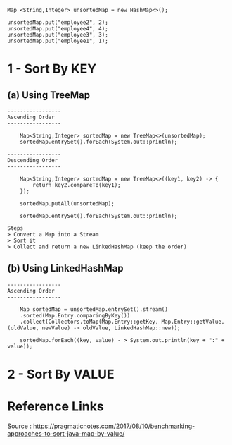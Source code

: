     Map <String,Integer> unsortedMap = new HashMap<>();
    
    unsortedMap.put("employee2", 2);
    unsortedMap.put("employee4", 4);
    unsortedMap.put("employee3", 3);
    unsortedMap.put("employee1", 1);
    
    
# 1 - Sort By KEY 

## (a) Using TreeMap

    -----------------
    Ascending Order
    -----------------
    
        Map<String,Integer> sortedMap = new TreeMap<>(unsortedMap);  		
        sortedMap.entrySet().forEach(System.out::println);

    -----------------
    Descending Order
    -----------------
    
        Map<String,Integer> sortedMap = new TreeMap<>((key1, key2) -> {
            return key2.compareTo(key1);
        });
        
        sortedMap.putAll(unsortedMap);
        
        sortedMap.entrySet().forEach(System.out::println);
	
	Steps
	> Convert a Map into a Stream
	> Sort it
	> Collect and return a new LinkedHashMap (keep the order)

## (b) Using LinkedHashMap

    -----------------
    Ascending Order
    -----------------
    
        Map sortedMap = unsortedMap.entrySet().stream()
	    .sorted(Map.Entry.comparingByKey())
	    .collect(Collectors.toMap(Map.Entry::getKey, Map.Entry::getValue,(oldValue, newValue) -> oldValue, LinkedHashMap::new));

        sortedMap.forEach((key, value) - > System.out.println(key + ":" + value));


# 2 - Sort By VALUE




# Reference Links

  Source : https://pragmaticnotes.com/2017/08/10/benchmarking-approaches-to-sort-java-map-by-value/
